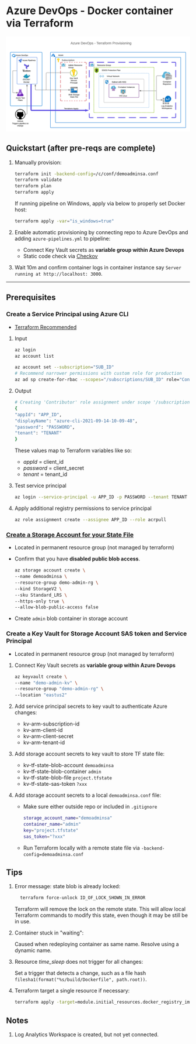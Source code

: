 # Azure DevOps - Docker container via Terraform

![tf_prov.png](tf_prov.png)

## Quickstart (after pre-reqs are complete)

 1. Manually provision:
    ```sh
    terraform init -backend-config=/c/conf/demoadminsa.conf
    terraform validate
    terraform plan
    terraform apply
    ```

    If running pipeline on Windows, apply via below to properly set Docker host:
    ```sh
    terraform apply -var="is_windows=true"
    ```

 2. Enable automatic provisioning by connecting repo to Azure DevOps and adding `azure-pipelines.yml` to pipeline:

    * Connect Key Vault secrets as **variable group within Azure Devops**
    * Static code check via [Checkov](https://www.checkov.io/)

 3. Wait 10m and confirm container logs in container instance say `Server running at http://localhost: 3000`.

 ---

## Prerequisites

### Create a Service Principal using Azure CLI

 * [Terraform Recommended](https://registry.terraform.io/providers/hashicorp/azurerm/latest/docs#authenticating-to-azure)

1. Input

    ```sh
    az login
    az account list
    ```

    ```sh
    az account set --subscription="SUB_ID"
    # Recommend narrower permissions with custom role for production
    az ad sp create-for-rbac --scopes="/subscriptions/SUB_ID" role="Contributor" 
    ```

2. Output

    ```sh
    # Creating 'Contributor' role assignment under scope '/subscriptions/SUB_ID'
    {
    "appId": "APP_ID",
    "displayName": "azure-cli-2021-09-14-10-09-48",
    "password": "PASSWORD",
    "tenant": "TENANT"
    }
    ```

   These values map to Terraform variables like so:

   * *appId* = client_id
   * *password* = client_secret
   * *tenant* = tenant_id

3. Test service principal

    ```sh
    az login --service-principal -u APP_ID -p PASSWORD --tenant TENANT
    ```

4. Apply additional registry permissions to service principal

    ```sh
    az role assignment create --assignee APP_ID --role acrpull
    ```

### [Create a Storage Account for your State File](https://docs.microsoft.com/en-us/azure/developer/terraform/store-state-in-azure-storage?tabs=azure-cli)

 * Located in permanent resource group (not managed by terraform)
 * Confirm that you have **disabled public blob access**.

   ```sh
   az storage account create \
   --name demoadminsa \
   --resource-group demo-admin-rg \
   --kind StorageV2 \
   --sku Standard_LRS \
   --https-only true \
   --allow-blob-public-access false
   ```
 * Create `admin` blob container in storage account

### Create a Key Vault for **Storage Account SAS token** and **Service Principal**

 * Located in permanent resource group (not managed by terraform)
 1. Connect Key Vault secrets as **variable group within Azure Devops**

      ```sh
      az keyvault create \
      --name "demo-admin-kv" \
      --resource-group "demo-admin-rg" \
      --location "eastus2"
      ```

 2. Add service principal secrets to key vault to authenticate Azure changes:

      * kv-arm-subscription-id
      * kv-arm-client-id
      * kv-arm-client-secret
      * kv-arm-tenant-id

 3. Add storage account secrets to key vault to store TF state file:

      * kv-tf-state-blob-account `demoadminsa`
      * kv-tf-state-blob-container `admin`
      * kv-tf-state-blob-file `project.tfstate`
      * kv-tf-state-sas-token `?xxx`

 4. Add storage account secrets to a local `demoadminsa.conf` file:

      * Make sure either outside repo or included in `.gitignore`

         ```sh
         storage_account_name="demoadminsa"
         container_name="admin"
         key="project.tfstate"
         sas_token="?xxx"
         ```
      * Run Terraform locally with a remote state file via `-backend-config=demoadminsa.conf`

## Tips

 1. Error message: state blob is already locked:

    ```sh
      terraform force-unlock ID_OF_LOCK_SHOWN_IN_ERROR
    ```

    Terraform will remove the lock on the remote state. This will allow local Terraform commands to modify this state, even though it may be still be in use.

 2. Container stuck in "waiting":

    Caused when redeploying container as same name. Resolve using a dynamic name.

 3. Resource *time_sleep* does not trigger for all changes:

    Set a trigger that detects a change, such as a file hash `filesha1(format("%s/build/Dockerfile", path.root))`.

  4. Terraform target a single resource if necessary:

      ```sh
      terraform apply -target=module.initial_resources.docker_registry_image.user
      ```

## Notes

 1. Log Analytics Workspace is created, but not yet connected.
 